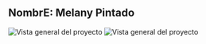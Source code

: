 ## NombrE: Melany Pintado

![Vista general del proyecto](terminal.png)
![Vista general del proyecto](termina2.png)



